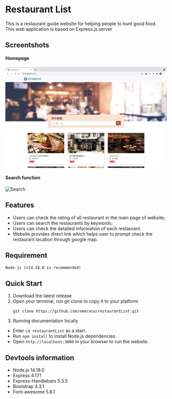 # Restaurant List
This is a restaurant guide website for helping people to hunt good food. This web application is based on Express.js server

## Screentshots
#### Homepage
![Homepage](https://github.com/nemracw/restaurant_list/blob/main/public/image/mainPage.png)

#### Search function
![Search](https://github.com/nemracw/restaurant_list/blob/main/public/image/searchPage.png)

## Features
* Users can check the rating of all restaurant in the main page of website;
* Users can search the restaurants by keywords;
* Users can check the detailed information of each restaurant.
* Website provides direct link which helps user to prompt check the restaurant location through google map.
	
## Requirement
 	Node.js (v14.18.0 is recommended)

## Quick Start
1. Download the latest release
2. Open your terminal, run git clone to copy it to your platform
	 ```
   git clone https://github.com/nemracw/restaurantList.git
   ```
3. Running documentation locally
* Enter `cd restaurantList` as a start.	
* Run `npm install` to install Node.js dependencies.
* Open `http://localhost:3000` in your browser to run the website.

## Devtools information
* Node.js 14.18.0
* Express 4.17.1
* Express-Handlebars 5.3.5
* Bootstrap 4.3.1
* Font-awesome 5.8.1